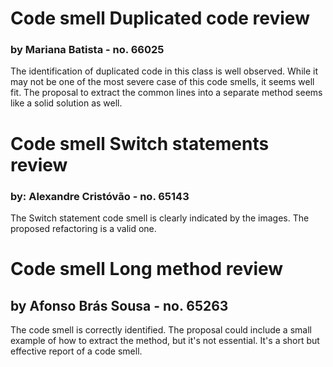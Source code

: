 # Code smell Duplicated code review
### by Mariana Batista - no. 66025
The identification of duplicated code in this class is well observed. While it may not be one of the most severe case of this code smells, it seems well fit.
The proposal to extract the common lines into a separate method seems like a solid solution as well.

# Code smell Switch statements review
### by: Alexandre Cristóvão - no. 65143
The Switch statement code smell is clearly indicated by the images. The proposed refactoring is a valid one.

# Code smell Long method review
## by Afonso Brás Sousa - no. 65263

The code smell is correctly identified. The proposal could include a small example of how to extract the method, but it's not essential. It's a short but effective report of a code smell.
